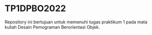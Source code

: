 # TP1DPBO2022
Repository ini bertujuan untuk memenuhi tugas praktikum 1 pada mata kuliah Desain Pemograman Berorientasi Objek. 

